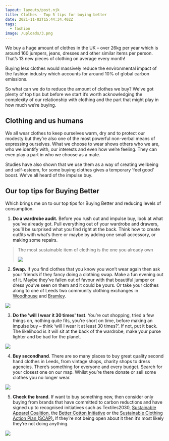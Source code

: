 ```yaml
---
layout: layouts/post.njk
title: Clothes - Top 5 tips for buying better
date: 2021-11-02T15:44:34.402Z
tags:
  - fashion
image: /uploads/3.png
---
```

We buy a huge amount of clothes in the UK – over 26kg per year which is around 160 jumpers, jeans, dresses and other similar items per person.  That’s 13 new pieces of clothing on average every month!

Buying less clothes would massively reduce the environmental impact of the fashion industry which accounts for around 10% of global carbon emissions.  

So what can we do to reduce the amount of clothes we buy?  We’ve got plenty of top tips but before we start it’s worth acknowledging the complexity of our relationship with clothing and the part that might play in how much we’re buying.  

## Clothing and us humans

We all wear clothes to keep ourselves warm, dry and to protect our modesty but they’re also one of the most powerful non-verbal means of expressing ourselves. What we choose to wear shows others who we are, who we identify with, our interests and even how we’re feeling.  They can even play a part in who we choose as a mate.  

Studies have also shown that we use them as a way of creating wellbeing and self-esteem, for some buying clothes gives a temporary ‘feel good’ boost.  We’ve all heard of the impulse buy. 

## Our top tips for Buying Better

Which brings me on to our top tips for Buying Better and reducing levels of consumption.  

1. **Do a wardrobe audit.**  Before you rush out and impulse buy, look at what you’ve already got.  Pull everything out of your wardrobe and drawers, you’ll be surprised what you find right at the back.  Think how to create outfits with what’s there or maybe by adding one small accessory, or making some repairs.  

> The most sustainable item of clothing is the one you already own
>
> ![](/uploads/wardrobe-audit.png)

2. **Swap.**  If you find clothes that you know you won’t wear again then ask your friends if they fancy doing a clothing swap.  Make a fun evening out of it. Maybe they’ve fallen out of favour with that beautiful jumper or dress you’ve seen on them and it could be yours.  Or take your clothes along to one of Leeds two community clothing exchanges in [Woodhouse](https://www.facebook.com/LeedsCommunityClothesExchange) and [Bramley](https://www.facebook.com/BramleyCommunityClothingExchange). 

![](/uploads/clothing-swap.png)

3. **Do the 'will I wear it 30 times' test**.  You’re out shopping, tried a few things on, nothing quite fits, you’re short on time, before making an impulse buy – think ‘will I wear it at least 30 times?’.  If not, put it back.  The likelihood is it will sit at the back of the wardrobe, make your purse lighter and be bad for the planet.  

![](/uploads/will-i-wear-it-30-times_.png)

4. **Buy secondhand**.  There are so many places to buy great quality second hand clothes in Leeds, from vintage shops, charity shops to dress agencies.  There’s something for everyone and every budget. Search for your closest one on our map.  Whilst you’re there donate or sell some clothes you no longer wear. 

![](/uploads/buy-second-hand.png)

5. **Check the brand**.  If want to buy something new, then consider only buying from brands that have committed to carbon reductions and have signed up to recognised initiatives such as Textiles2030, [Sustainable Apparel Coalition](https://apparelcoalition.org/), the [Better Cotton Initiative](https://bettercotton.org/) or the [Sustainable Clothing Action Plan (SCAP).](https://wrap.org.uk/taking-action/textiles/initiatives/scap-2020)  If they’re not being open about it then it’s most likely they’re not doing anything.

![](/uploads/7.png)